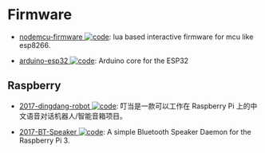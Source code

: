 # Firmware

- [nodemcu-firmware ![code](https://shorturl.at/dlxyK)](https://github.com/nodemcu/nodemcu-firmware): lua based interactive firmware for mcu like esp8266.

- [arduino-esp32 ![code](https://shorturl.at/dlxyK)](https://github.com/espressif/arduino-esp32): Arduino core for the ESP32

## Raspberry

- [2017-dingdang-robot ![code](https://shorturl.at/dlxyK)](https://github.com/dingdang-robot/dingdang-robot): 叮当是一款可以工作在 Raspberry Pi 上的中文语音对话机器人/智能音箱项目。

- [2017-BT-Speaker ![code](https://shorturl.at/dlxyK)](https://github.com/lukasjapan/bt-speaker): A simple Bluetooth Speaker Daemon for the Raspberry Pi 3.
